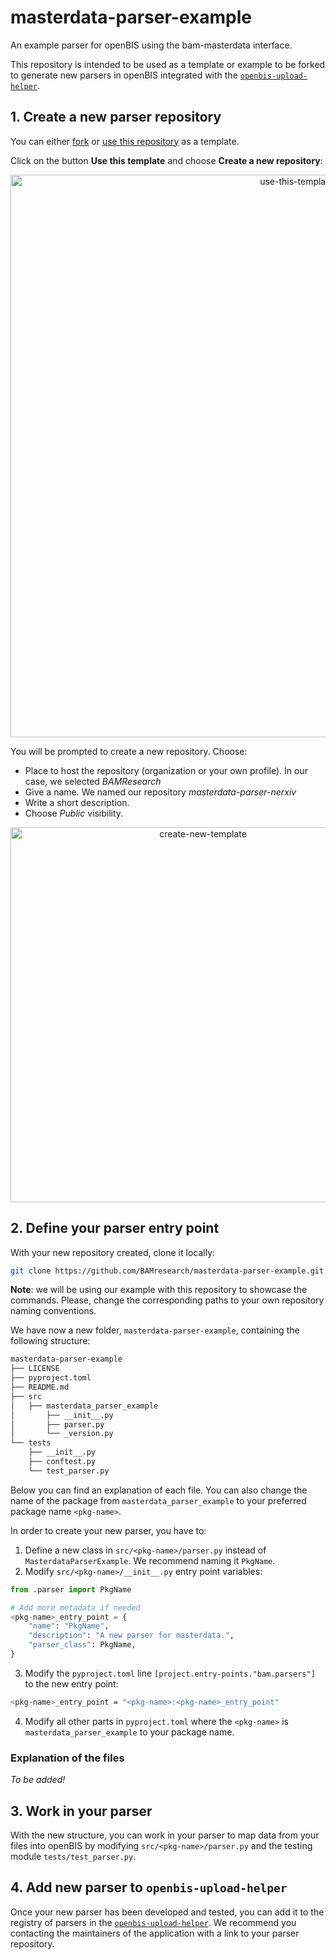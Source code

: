# masterdata-parser-example

An example parser for openBIS using the bam-masterdata interface.

This repository is intended to be used as a template or example to be forked to generate new parsers in openBIS
integrated with the [`openbis-upload-helper`](https://github.com/BAMresearch/openbis-upload-helper).


## 1. Create a new parser repository

You can either [fork](https://docs.github.com/en/pull-requests/collaborating-with-pull-requests/working-with-forks/fork-a-repo) or [use this repository](https://docs.github.com/en/repositories/creating-and-managing-repositories/creating-a-repository-from-a-template) as a template.

Click on the button **Use this template** and choose **Create a new repository**:

<div align="center"><img width="900" alt="use-this-template" src="https://github.com/user-attachments/assets/4a6e244b-285c-4982-a576-7dcb69aa24fa" /></div>

You will be prompted to create a new repository. Choose:
- Place to host the repository (organization or your own profile). In our case, we selected _BAMResearch_
- Give a name. We named our repository _masterdata-parser-nerxiv_
- Write a short description.
- Choose _Public_ visibility.

<div align="center"><img width="600" alt="create-new-template" src="https://github.com/user-attachments/assets/bf509059-b734-4634-9e32-96b2c220b257" /></div>

## 2. Define your parser entry point

With your new repository created, clone it locally:
```bash
git clone https://github.com/BAMresearch/masterdata-parser-example.git
```

**Note**: we will be using our example with this repository to showcase the commands. Please, change the corresponding
paths to your own repository naming conventions.

We have now a new folder, `masterdata-parser-example`, containing the following structure:
```sh
masterdata-parser-example
├── LICENSE
├── pyproject.toml
├── README.md
├── src
│   ├── masterdata_parser_example
│       ├── __init__.py
│       ├── parser.py
│       └── _version.py
└── tests
    ├── __init__.py
    ├── conftest.py
    └── test_parser.py
```

Below you can find an explanation of each file. You can also change the name of the package from `masterdata_parser_example` to your preferred package name `<pkg-name>`.

In order to create your new parser, you have to:
1. Define a new class in `src/<pkg-name>/parser.py` instead of `MasterdataParserExample`. We recommend naming it `PkgName`.
2. Modify `src/<pkg-name>/__init__.py` entry point variables:
```python
from .parser import PkgName

# Add more metadata if needed
<pkg-name>_entry_point = {
    "name": "PkgName",
    "description": "A new parser for masterdata.",
    "parser_class": PkgName,
}
```
3. Modify the `pyproject.toml` line `[project.entry-points."bam.parsers"]` to the new entry point:
```sh
<pkg-name>_entry_point = "<pkg-name>:<pkg-name>_entry_point"
```
4. Modify all other parts in `pyproject.toml` where the `<pkg-name>` is `masterdata_parser_example` to your package name.

### Explanation of the files

_To be added!_

## 3. Work in your parser

With the new structure, you can work in your parser to map data from your files into openBIS by modifying `src/<pkg-name>/parser.py` and the testing
module `tests/test_parser.py`.

## 4. Add new parser to `openbis-upload-helper`

Once your new parser has been developed and tested, you can add it to the registry of parsers in the [`openbis-upload-helper`](https://github.com/BAMresearch/openbis-upload-helper). We recommend you contacting the maintainers of the application with a link to your parser repository.

